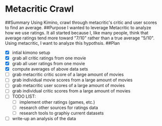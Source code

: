 # Metacritic Crawl
##Summary
Using Kimino, crawl through metacritic's critic and user scores to find an average. 
##Purpose
I wanted to leverage Metacritic to analyze how we use ratings. It all started because I, like many people, think that average ratings tend more toward "7/10" rather than a true average "5/10". Using metacritic, I want to analyze this hypothsis. 
##Plan
- [x] intial kimono setup
- [x] grab all critic ratings from one movie
- [x] grab all user ratings from one movie
- [x] compute averages of above data sets
- [ ] grab metacritic critic score of a large amount of movies
- [ ] grab individual movie scores from a large amount of movies
- [ ] grab metacritic user scores of a large amount of movies
- [ ] grab individual critic scores from a large amount of movies
- [ ] TODO LIST:
	- [ ] implement other ratings (games, etc.)
	- [ ] research other sources for ratings data
	- [ ] research tools to graphiy current datasets
- [ ] write-up an analysis of the data
